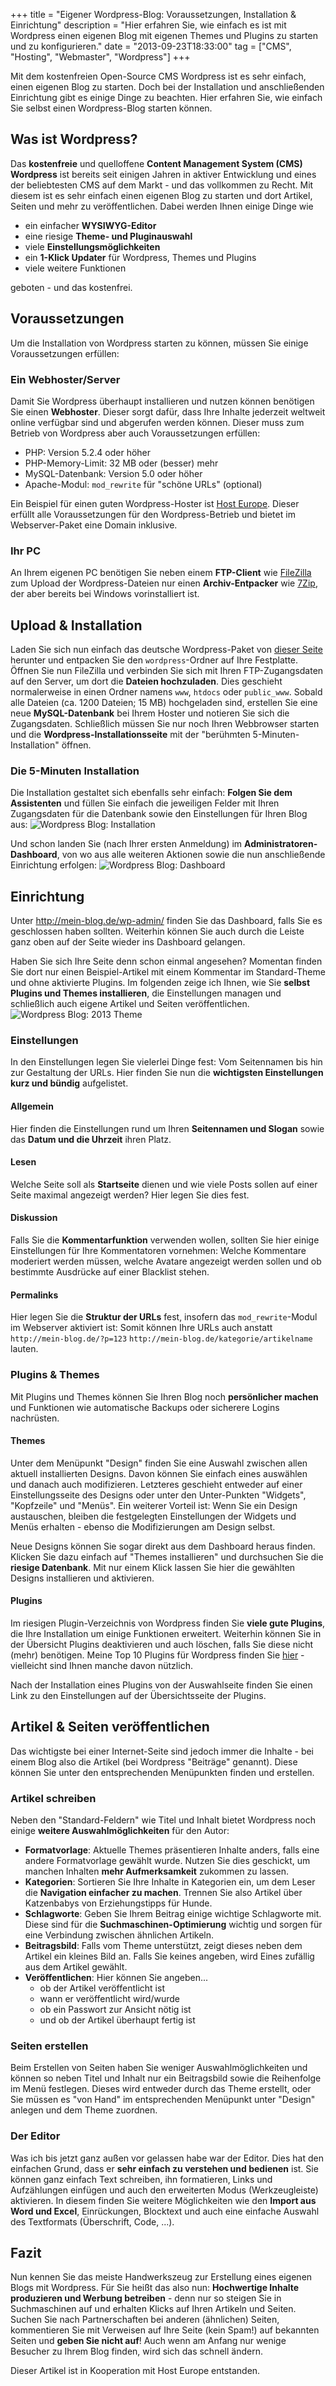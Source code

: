+++
title       = "Eigener Wordpress-Blog: Voraussetzungen, Installation & Einrichtung"
description = "Hier erfahren Sie, wie einfach es ist mit Wordpress einen eigenen Blog mit eigenen Themes und Plugins zu starten und zu konfigurieren."
date        = "2013-09-23T18:33:00"
tag         = ["CMS", "Hosting", "Webmaster", "Wordpress"]
+++

Mit dem kostenfreien Open-Source CMS Wordpress ist es sehr einfach, einen eigenen Blog zu starten. Doch bei der Installation und anschließenden Einrichtung gibt es einige Dinge zu beachten. Hier erfahren Sie, wie einfach Sie selbst einen Wordpress-Blog starten können.

<!--more-->

## Was ist Wordpress?
Das **kostenfreie** und quelloffene **Content Management System (CMS) Wordpress** ist bereits seit einigen Jahren in aktiver Entwicklung und eines der beliebtesten CMS auf dem Markt - und das vollkommen zu Recht. Mit diesem ist es sehr einfach einen eigenen Blog zu starten und dort Artikel, Seiten und mehr zu veröffentlichen.
Dabei werden Ihnen einige Dinge wie

* ein einfacher **WYSIWYG-Editor**
* eine riesige **Theme- und Pluginauswahl**
* viele **Einstellungsmöglichkeiten**
* ein **1-Klick Updater** für Wordpress, Themes und Plugins
* viele weitere Funktionen

geboten - und das kostenfrei.

## Voraussetzungen
Um die Installation von Wordpress starten zu können, müssen Sie einige Voraussetzungen erfüllen:

### Ein Webhoster/Server
Damit Sie Wordpress überhaupt installieren und nutzen können benötigen Sie einen **Webhoster**. Dieser sorgt dafür, dass Ihre Inhalte jederzeit weltweit online verfügbar sind und abgerufen werden können.
Dieser muss zum Betrieb von Wordpress aber auch Voraussetzungen erfüllen:

* PHP: Version 5.2.4 oder höher
* PHP-Memory-Limit: 32 MB oder (besser) mehr
* MySQL-Datenbank: Version 5.0 oder höher
* Apache-Modul: `mod_rewrite` für "schöne URLs" (optional)

Ein Beispiel für einen guten Wordpress-Hoster ist [Host Europe](http://www.hosteurope.de/Managed-Hosting/). Dieser erfüllt alle Voraussetzungen für den Wordpress-Betrieb und bietet im Webserver-Paket eine Domain inklusive.

### Ihr PC
An Ihrem eigenen PC benötigen Sie neben einem **FTP-Client** wie [FileZilla](https://filezilla-project.org/download.php?type=client) zum Upload der Wordpress-Dateien nur einen **Archiv-Entpacker** wie [7Zip](http://www.7-zip.de/), der aber bereits bei Windows vorinstalliert ist. 

## Upload & Installation
Laden Sie sich nun einfach das deutsche Wordpress-Paket von [dieser Seite](http://de.wordpress.org/) herunter und entpacken Sie den `wordpress`-Ordner auf Ihre Festplatte.
Öffnen Sie nun FileZilla und verbinden Sie sich mit Ihren FTP-Zugangsdaten auf den Server, um dort die **Dateien hochzuladen**. Dies geschieht normalerweise in einen Ordner namens `www`, `htdocs` oder `public_www`.
Sobald alle Dateien (ca. 1200 Dateien; 15 MB) hochgeladen sind, erstellen Sie eine neue **MySQL-Datenbank** bei Ihrem Hoster und notieren Sie sich die Zugangsdaten.
Schließlich müssen Sie nur noch Ihren Webbrowser starten und die **Wordpress-Installationsseite** mit der "berühmten 5-Minuten-Installation" öffnen.

### Die 5-Minuten Installation
Die Installation gestaltet sich ebenfalls sehr einfach: **Folgen Sie dem Assistenten** und füllen Sie einfach die jeweiligen Felder mit Ihren Zugangsdaten für die Datenbank sowie den Einstellungen für Ihren Blog aus:
![Wordpress Blog: Installation](/images/wordpress-blog-voraussetzungen-installation-einrichtung/Installation.png)

Und schon landen Sie (nach Ihrer ersten Anmeldung) im **Administratoren-Dashboard**, von wo aus alle weiteren Aktionen sowie die nun anschließende Einrichtung erfolgen:
![Wordpress Blog: Dashboard](/images/wordpress-blog-voraussetzungen-installation-einrichtung/Dashboard.png)

## Einrichtung
Unter http://mein-blog.de/wp-admin/ finden Sie das Dashboard, falls Sie es geschlossen haben sollten. Weiterhin können Sie auch durch die Leiste ganz oben auf der Seite wieder ins Dashboard gelangen.

Haben Sie sich Ihre Seite denn schon einmal angesehen? Momentan finden Sie dort nur einen Beispiel-Artikel mit einem Kommentar im Standard-Theme und ohne aktivierte Plugins. Im folgenden zeige ich Ihnen, wie Sie **selbst Plugins und Themes installieren**, die Einstellungen managen und schließlich auch eigene Artikel und Seiten veröffentlichen.
![Wordpress Blog: 2013 Theme](/images/wordpress-blog-voraussetzungen-installation-einrichtung/Theme.png)

### Einstellungen
In den Einstellungen legen Sie vielerlei Dinge fest: Vom Seitennamen bis hin zur Gestaltung der URLs. Hier finden Sie nun die **wichtigsten Einstellungen kurz und bündig** aufgelistet.

#### Allgemein
Hier finden die Einstellungen rund um Ihren **Seitennamen und Slogan** sowie das **Datum und die Uhrzeit** ihren Platz.

#### Lesen
Welche Seite soll als **Startseite** dienen und wie viele Posts sollen auf einer Seite maximal angezeigt werden? Hier legen Sie dies fest.

#### Diskussion
Falls Sie die **Kommentarfunktion** verwenden wollen, sollten Sie hier einige Einstellungen für Ihre Kommentatoren vornehmen: Welche Kommentare moderiert werden müssen, welche Avatare angezeigt werden sollen und ob bestimmte Ausdrücke auf einer Blacklist stehen.

#### Permalinks
Hier legen Sie die **Struktur der URLs** fest, insofern das `mod_rewrite`-Modul im Webserver aktiviert ist: Somit können Ihre URLs auch anstatt `http://mein-blog.de/?p=123` `http://mein-blog.de/kategorie/artikelname` lauten.

### Plugins & Themes
Mit Plugins und Themes können Sie Ihren Blog noch **persönlicher machen** und Funktionen wie automatische Backups oder sicherere Logins nachrüsten.

#### Themes
Unter dem Menüpunkt "Design" finden Sie eine Auswahl zwischen allen aktuell installierten Designs. Davon können Sie einfach eines auswählen und danach auch modifizieren.
Letzteres geschieht entweder auf einer Einstellungsseite des Designs oder unter den Unter-Punkten "Widgets", "Kopfzeile" und "Menüs".
Ein weiterer Vorteil ist: Wenn Sie ein Design austauschen, bleiben die festgelegten Einstellungen der Widgets und Menüs erhalten - ebenso die Modifizierungen am Design selbst.

Neue Designs können Sie sogar direkt aus dem Dashboard heraus finden. Klicken Sie dazu einfach auf "Themes installieren" und durchsuchen Sie die **riesige Datenbank**. Mit nur einem Klick lassen Sie hier die gewählten Designs installieren und aktivieren.

#### Plugins
Im riesigen Plugin-Verzeichnis von Wordpress finden Sie **viele gute Plugins**, die Ihre Installation um einige Funktionen erweitert. Weiterhin können Sie in der Übersicht Plugins deaktivieren und auch löschen, falls Sie diese nicht (mehr) benötigen. Meine Top 10 Plugins für Wordpress finden Sie [hier](/artikel/top-10-wordpress-plugins-maerz-2013/) - vielleicht sind Ihnen manche davon nützlich.

Nach der Installation eines Plugins von der Auswahlseite finden Sie einen Link zu den Einstellungen auf der Übersichtsseite der Plugins.

## Artikel & Seiten veröffentlichen
Das wichtigste bei einer Internet-Seite sind jedoch immer die Inhalte - bei einem Blog also die Artikel (bei Wordpress "Beiträge" genannt). Diese können Sie unter den entsprechenden Menüpunkten finden und erstellen.

### Artikel schreiben
Neben den "Standard-Feldern" wie Titel und Inhalt bietet Wordpress noch einige **weitere Auswahlmöglichkeiten** für den Autor:

* **Formatvorlage**: Aktuelle Themes präsentieren Inhalte anders, falls eine andere Formatvorlage gewählt wurde. Nutzen Sie dies geschickt, um manchen Inhalten **mehr Aufmerksamkeit** zukommen zu lassen.
* **Kategorien**: Sortieren Sie Ihre Inhalte in Kategorien ein, um dem Leser die **Navigation einfacher zu machen**. Trennen Sie also Artikel über Katzenbabys von Erziehungstipps für Hunde.
* **Schlagworte**: Geben Sie Ihrem Beitrag einige wichtige Schlagworte mit. Diese sind für die **Suchmaschinen-Optimierung** wichtig und sorgen für eine Verbindung zwischen ähnlichen Artikeln.
* **Beitragsbild**: Falls vom Theme unterstützt, zeigt dieses neben dem Artikel ein kleines Bild an. Falls Sie keines angeben, wird Eines zufällig aus dem Artikel gewählt.
* **Veröffentlichen**: Hier können Sie angeben...
  * ob der Artikel veröffentlicht ist
  * wann er veröffentlicht wird/wurde
  * ob ein Passwort zur Ansicht nötig ist
  * und ob der Artikel überhaupt fertig ist

### Seiten erstellen
Beim Erstellen von Seiten haben Sie weniger Auswahlmöglichkeiten und können so neben Titel und Inhalt nur ein Beitragsbild sowie die Reihenfolge im Menü festlegen. Dieses wird entweder durch das Theme erstellt, oder Sie müssen es "von Hand" im entsprechenden Menüpunkt unter "Design" anlegen und dem Theme zuordnen.

### Der Editor
Was ich bis jetzt ganz außen vor gelassen habe war der Editor. Dies hat den einfachen Grund, dass er **sehr einfach zu verstehen und bedienen** ist. Sie können ganz einfach Text schreiben, ihn formatieren, Links und Aufzählungen einfügen und auch den erweiterten Modus (Werkzeugleiste) aktivieren.
In diesem finden Sie weitere Möglichkeiten wie den **Import aus Word und Excel**, Einrückungen, Blocktext und auch eine einfache Auswahl des Textformats (Überschrift, Code, ...).

## Fazit
Nun kennen Sie das meiste Handwerkszeug zur Erstellung eines eigenen Blogs mit Wordpress.
Für Sie heißt das also nun: **Hochwertige Inhalte produzieren und Werbung betreiben** - denn nur so steigen Sie in Suchmaschinen auf und erhalten Klicks auf Ihren Artikeln und Seiten. Suchen Sie nach Partnerschaften bei anderen (ähnlichen) Seiten, kommentieren Sie mit Verweisen auf Ihre Seite (kein Spam!) auf bekannten Seiten und **geben Sie nicht auf**! Auch wenn am Anfang nur wenige Besucher zu Ihrem Blog finden, wird sich das schnell ändern.

Dieser Artikel ist in Kooperation mit Host Europe entstanden.